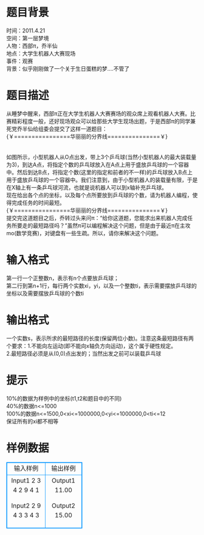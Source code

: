# 

 
 # 题目背景 
时间：2011.4.21<BR>空间：第一层梦境<BR>人物：西部π，乔半仙<BR>地点：大学生机器人大赛现场<BR>事件：观赛<BR>背景：似乎刚刚做了一个关于生日蛋糕的梦….不管了<BR> 

 
 # 题目描述 
从睡梦中醒来，西部π正在大学生机器人大赛赛场的观众席上观看机器人大赛。比赛精彩程度一般，还好现场观众可以给那些大学生现场出题，于是西部π的同学兼死党乔半仙给组委会提交了这样一道题目：<BR>{￥================华丽丽的分界线===============￥}<BR>&nbsp;<BR><BR>如图所示，小型机器人从O点出发，带上3个乒乓球(当然小型机器人的最大装载量为3)，到达A点，将指定个数的乒乓球放入在A点上用于盛放乒乓球的一个容器中。然后到达B点，将指定个数(这里的指定和前者的不一样)的乒乓球放入B点上用于盛放乒乓球的一个容器中。我们注意到，由于小型机器人的装载量有限，于是在X轴上有一条乒乓球河流，也就是说机器人可以到x轴补充乒乓球。<BR>现在给出各个点的坐标，以及每个点所要放到乒乓球的个数，请为机器人编程，使得完成任务的时间最短。<BR>{￥================华丽丽的分界线===============￥}<BR>提交完这道题目之后，乔转过头来问π：“给你这道题，您能求出来机器人完成任务所要走的最短路径吗？”虽然π可以编程解决这个问题，但是由于最近π在主攻mo(数学竞赛)，对键盘有一些生疏。所以，请你来解决这个问题。<BR> 

 
 # 输入格式 
第一行一个正整数n，表示有n个点要放乒乓球；<BR>第二行到第n+1行，每行两个实数xi，yi，以及一个整数ti，表示需要摆放乒乓球的坐标以及需要摆放乒乓球的个数ti<BR> 

 
 # 输出格式 
一个实数s，表示所求的最短路径的长度(保留两位小数)。注意这条最短路径有两个要求：1.不能向左运动(即不能向x轴负方向运动)，这个属于硬性规定。<BR>2.最短路径必须是从(0,0)点出发的；当然出发之前可以装载乒乓球<BR> 

 
 # 提示 
10%的数据为样例中的坐标(t1,t2和题目中的不同)<BR>40%的数据n&lt;=1000<BR>100%的数据n&lt;=1500,0&lt;xi&lt;=1000000,0&lt;yi&lt;=1000000,0&lt;ti&lt;=12<BR>保证所有的xi都不相等 
# 样例数据
<style>
        table,table tr th, table tr td { border:1px solid #0094ff; }
        table { width: 200px; min-height: 25px; line-height: 25px; text-align: center; border-collapse: collapse;}   
    </style>
<table>
	<tr>
		<td>输入样例</td>
		<td>输出样例</td>
	</tr>
<tr><td>Input1
2
3 4 2
9 4 1


Input2
2
9 4 3
3 4 3
</td><td>
Output1
11.00

Output2
15.00
</td></tr></table>
